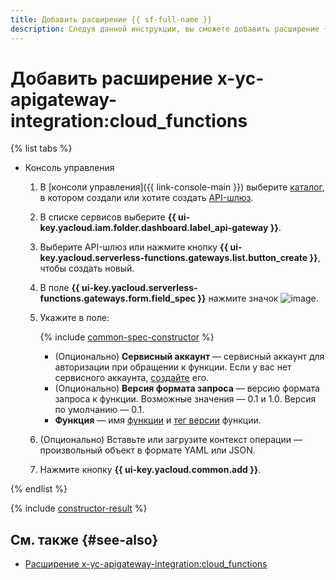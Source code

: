 ```yaml
---
title: Добавить расширение {{ sf-full-name }}
description: Следуя данной инструкции, вы сможете добавить расширение {{ sf-full-name }} с помощью конструктора спецификации.
---
```


# Добавить расширение x-yc-apigateway-integration:cloud_functions

{% list tabs %}

- Консоль управления

    1. В [консоли управления]({{ link-console-main }}) выберите [каталог](../../../resource-manager/concepts/resources-hierarchy.md#folder), в котором создали или хотите создать [API-шлюз](../../concepts/index.md).
    1. В списке сервисов выберите **{{ ui-key.yacloud.iam.folder.dashboard.label_api-gateway }}**.
    1. Выберите API-шлюз или нажмите кнопку **{{ ui-key.yacloud.serverless-functions.gateways.list.button_create }}**, чтобы создать новый.
    1. В поле **{{ ui-key.yacloud.serverless-functions.gateways.form.field_spec }}** нажмите значок ![image](../../../_assets/api-gateway/spec-constructor/cloud-functions.svg).
    1. Укажите в поле:

        {% include [common-spec-constructor](../../../_includes/api-gateway/common-spec-constructor.md) %}

        * (Опционально) **Сервисный аккаунт** — сервисный аккаунт для авторизации при обращении к функции. Если у вас нет сервисного аккаунта, [создайте](../../../iam/operations/sa/create.md) его.
        * (Опционально) **Версия формата запроса** — версию формата запроса к функции. Возможные значения — 0.1 и 1.0. Версия по умолчанию — 0.1.
        * **Функция** — имя [функции](../../../functions/concepts/function.md) и [тег версии](../../../functions/concepts/function.md#tag) функции.
    1. (Опционально) Вставьте или загрузите контекст операции — произвольный объект в формате YAML или JSON.
    1. Нажмите кнопку **{{ ui-key.yacloud.common.add }}**.

{% endlist %}

{% include [constructor-result](../../../_includes/api-gateway/constructor-result.md) %}

## См. также {#see-also}

* [Расширение x-yc-apigateway-integration:cloud_functions](../../concepts/extensions/cloud-functions.md)
